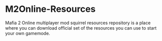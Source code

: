 # M2Online-Resources
Mafia 2 Online multiplayer mod squirrel resources repository is a place where you can download official set of the resources you can use to start your own gamemode.

